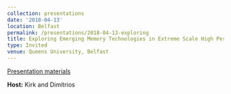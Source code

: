 ```yaml
---
collection: presentations
date: '2018-04-13'
location: Belfast
permalink: /presentations/2018-04-13-exploring
title: Exploring Emerging Memory Technologies in Extreme Scale High Performance Computing
type: Invited
venue: Queens University, Belfast
---
```


[Presentation materials](https://www.qub.ac.uk/schools/eeecs/)


**Host:** Kirk and Dimitrios